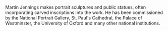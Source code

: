 Martin Jennings makes portrait sculptures and public statues, often incorporating carved inscriptions into the work. He has been commissioned by the National Portrait Gallery, St. Paul's Cathedral, the Palace of Westminster, the University of Oxford and many other national institutions.